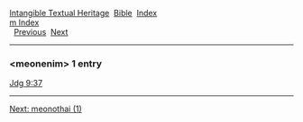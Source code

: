 [Intangible Textual Heritage](../../index)  [Bible](../index) 
[Index](index)   
[m Index](_m_)  
  [Previous](c07313)  [Next](c07315) 

------------------------------------------------------------------------

### &lt;meonenim&gt; 1 entry

[Jdg 9:37](../kjv/jdg009.htm#037)  

------------------------------------------------------------------------

[Next: meonothai (1)](c07315)
